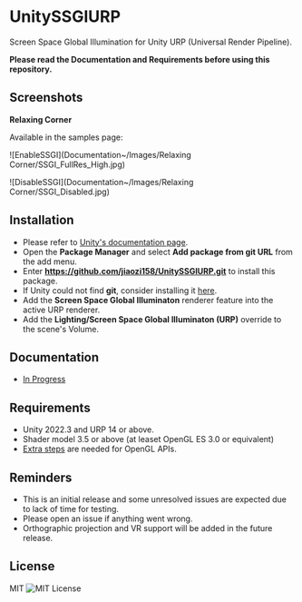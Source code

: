 UnitySSGIURP
=============
 
 Screen Space Global Illumination for Unity URP (Universal Render Pipeline).
 
 **Please read the Documentation and Requirements before using this repository.**
 
Screenshots
------------
**Relaxing Corner**
 
Available in the samples page:
 
 ![EnableSSGI](Documentation~/Images/Relaxing Corner/SSGI_FullRes_High.jpg)
 
 ![DisableSSGI](Documentation~/Images/Relaxing Corner/SSGI_Disabled.jpg)
 
Installation
------------
- Please refer to [Unity's documentation page](https://docs.unity3d.com/Manual/upm-ui-giturl.html).
- Open the **Package Manager** and select **Add package from git URL** from the add menu.
- Enter **https://github.com/jiaozi158/UnitySSGIURP.git** to install this package.
- If Unity could not find **git**, consider installing it [here](https://git-scm.com/downloads).
- Add the **Screen Space Global Illuminaton** renderer feature into the active URP renderer.
- Add the **Lighting/Screen Space Global Illuminaton (URP)** override to the scene's Volume.
 
Documentation
------------
- [In Progress](./Documentation~/Documentation.md)
 
Requirements
------------
- Unity 2022.3 and URP 14 or above.
- Shader model 3.5 or above (at leaset OpenGL ES 3.0 or equivalent)
- [Extra steps](https://github.com/jiaozi158/UnitySSPathTracingURP/blob/main/Documentation/ForwardPathSupport.md#opengl-platforms-extra-setup) are needed for OpenGL APIs.
 
Reminders
------------
- This is an initial release and some unresolved issues are expected due to lack of time for testing.
- Please open an issue if anything went wrong.
- Orthographic projection and VR support will be added in the future release.
 
License
------------
MIT
![MIT License](http://img.shields.io/badge/license-MIT-blue.svg?style=flat)

